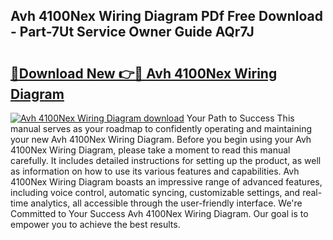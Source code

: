 ## Avh 4100Nex Wiring Diagram PDf Free Download - Part-7Ut Service Owner Guide AQr7J

# <h2><a href="http://dfrbnj.blite.top/?on=Avh+4100Nex+Wiring+Diagram">🔗Download New 👉🔴 Avh 4100Nex Wiring Diagram</a></h2>

[![Avh 4100Nex Wiring Diagram download](https://i.imgur.com/lujVjoI.png)](http://dfrbnj.blite.top/?on=Avh+4100Nex+Wiring+Diagram)
Your Path to Success This manual serves as your roadmap to confidently operating and maintaining your new Avh 4100Nex Wiring Diagram. Before you begin using your Avh 4100Nex Wiring Diagram, please take a moment to read this manual carefully. It includes detailed instructions for setting up the product, as well as information on how to use its various features and capabilities. Avh 4100Nex Wiring Diagram boasts an impressive range of advanced features, including voice control, automatic syncing, customizable settings, and real-time analytics, all accessible through the user-friendly interface. We're Committed to Your Success Avh 4100Nex Wiring Diagram. Our goal is to empower you to achieve the best results.
